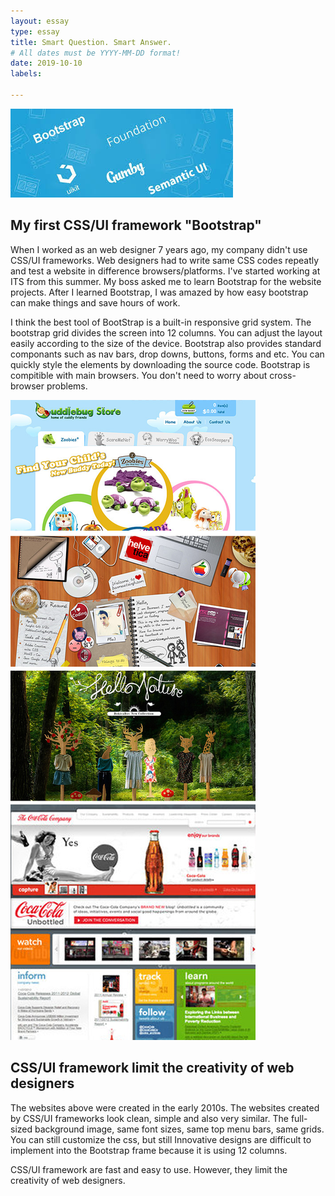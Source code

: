 ```yaml
---
layout: essay
type: essay
title: Smart Question. Smart Answer.
# All dates must be YYYY-MM-DD format!
date: 2019-10-10
labels:

---
```

<img class="ui image" src="../images/css.jpg">

## My first CSS/UI framework "Bootstrap"
When I worked as an web designer 7 years ago, my company didn't use CSS/UI frameworks. Web designers had to write same CSS codes repeatly and test a website in difference browsers/platforms. I've started working at ITS from this summer. My boss asked me to learn Bootstrap for the website projects. After I learned Bootstrap, I was amazed by how easy bootstrap can make things and save hours of work.
			
I think the best tool of BootStrap is a built-in responsive grid system. The bootstrap grid divides the screen into 12 columns. You can adjust the layout easily according to the size of the device. Bootstrap also provides standard componants such as nav bars, drop downs, buttons, forms and etc. You can quickly style the elements by downloading the source code. Bootstrap is compitible with main browsers. You don't need to worry about cross-browser problems.

<img class="ui image" src="../images/websites.jpg">

## CSS/UI framework limit the creativity of web designers
The websites above were created in the early 2010s. 
The websites created by CSS/UI frameworks look clean, simple and also very similar. The full-sized background image, same font sizes, same top menu bars, same grids.  You can still customize the css, but still 
Innovative designs are difficult to implement into the Bootstrap frame because it is using 12 columns.
			
CSS/UI framework are fast and easy to use. However, they limit the creativity of web designers. 
